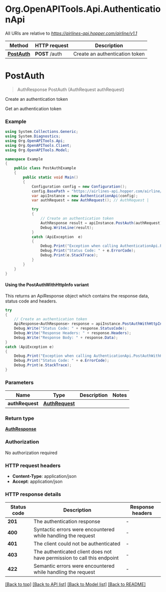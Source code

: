 # Org.OpenAPITools.Api.AuthenticationApi

All URIs are relative to *https://airlines-api.hopper.com/airline/v1.1*

| Method | HTTP request | Description |
|--------|--------------|-------------|
| [**PostAuth**](AuthenticationApi.md#postauth) | **POST** /auth | Create an authentication token |

<a id="postauth"></a>
# **PostAuth**
> AuthResponse PostAuth (AuthRequest authRequest)

Create an authentication token

Get an authentication token

### Example
```csharp
using System.Collections.Generic;
using System.Diagnostics;
using Org.OpenAPITools.Api;
using Org.OpenAPITools.Client;
using Org.OpenAPITools.Model;

namespace Example
{
    public class PostAuthExample
    {
        public static void Main()
        {
            Configuration config = new Configuration();
            config.BasePath = "https://airlines-api.hopper.com/airline/v1.1";
            var apiInstance = new AuthenticationApi(config);
            var authRequest = new AuthRequest(); // AuthRequest | 

            try
            {
                // Create an authentication token
                AuthResponse result = apiInstance.PostAuth(authRequest);
                Debug.WriteLine(result);
            }
            catch (ApiException  e)
            {
                Debug.Print("Exception when calling AuthenticationApi.PostAuth: " + e.Message);
                Debug.Print("Status Code: " + e.ErrorCode);
                Debug.Print(e.StackTrace);
            }
        }
    }
}
```

#### Using the PostAuthWithHttpInfo variant
This returns an ApiResponse object which contains the response data, status code and headers.

```csharp
try
{
    // Create an authentication token
    ApiResponse<AuthResponse> response = apiInstance.PostAuthWithHttpInfo(authRequest);
    Debug.Write("Status Code: " + response.StatusCode);
    Debug.Write("Response Headers: " + response.Headers);
    Debug.Write("Response Body: " + response.Data);
}
catch (ApiException e)
{
    Debug.Print("Exception when calling AuthenticationApi.PostAuthWithHttpInfo: " + e.Message);
    Debug.Print("Status Code: " + e.ErrorCode);
    Debug.Print(e.StackTrace);
}
```

### Parameters

| Name | Type | Description | Notes |
|------|------|-------------|-------|
| **authRequest** | [**AuthRequest**](AuthRequest.md) |  |  |

### Return type

[**AuthResponse**](AuthResponse.md)

### Authorization

No authorization required

### HTTP request headers

 - **Content-Type**: application/json
 - **Accept**: application/json


### HTTP response details
| Status code | Description | Response headers |
|-------------|-------------|------------------|
| **201** | The authentication response |  -  |
| **400** | Syntactic errors were encountered while handling the request |  -  |
| **401** | The client could not be authenticated |  -  |
| **403** | The authenticated client does not have permission to call this endpoint |  -  |
| **422** | Semantic errors were encountered while handling the request |  -  |

[[Back to top]](#) [[Back to API list]](../README.md#documentation-for-api-endpoints) [[Back to Model list]](../README.md#documentation-for-models) [[Back to README]](../README.md)

